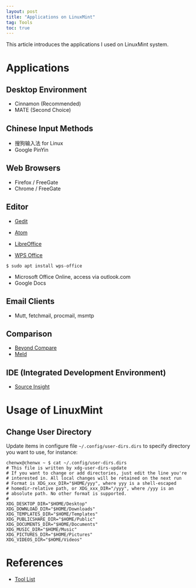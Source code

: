 ```yaml
---
layout: post
title: "Applications on LinuxMint"
tag: Tools
toc: true
---
```


This article introduces the applications I used on LinuxMint system.

<!--more-->

# Applications

## Desktop Environment

* Cinnamon (Recommended)
* MATE (Second Choice)

## Chinese Input Methods

* 搜狗输入法 for Linux
* Google PinYin

## Web Browsers

* Firefox / FreeGate
* Chrome / FreeGate

## Editor

* [Gedit](https://wiki.gnome.org/Apps/Gedit)
* [Atom](https://atom.io/)

* [LibreOffice](http://www.libreoffice.org/)
* [WPS Office](https://www.wps.com/linux)

```
$ sudo apt install wps-office
```

* Microsoft Office Online, access via outlook.com
* Google Docs

## Email Clients

* Mutt, fetchmail, procmail, msmtp

## Comparison

* [Beyond Compare](http://www.scootersoftware.com/)
* [Meld](http://meldmerge.org/)

## IDE (Integrated Development Environment)

* [Source Insight](http://www.sourceinsight.com/)

# Usage of LinuxMint

## Change User Directory

Update items in configure file ```~/.config/user-dirs.dirs``` to specify directory you want to use, for instance:

```
chenwx@chenwx ~ $ cat ~/.config/user-dirs.dirs
# This file is written by xdg-user-dirs-update
# If you want to change or add directories, just edit the line you're
# interested in. All local changes will be retained on the next run
# Format is XDG_xxx_DIR="$HOME/yyy", where yyy is a shell-escaped
# homedir-relative path, or XDG_xxx_DIR="/yyy", where /yyy is an
# absolute path. No other format is supported.
#
XDG_DESKTOP_DIR="$HOME/Desktop"
XDG_DOWNLOAD_DIR="$HOME/Downloads"
XDG_TEMPLATES_DIR="$HOME/Templates"
XDG_PUBLICSHARE_DIR="$HOME/Public"
XDG_DOCUMENTS_DIR="$HOME/Documents"
XDG_MUSIC_DIR="$HOME/Music"
XDG_PICTURES_DIR="$HOME/Pictures"
XDG_VIDEOS_DIR="$HOME/Videos"
```

# References

* <a href="{{ site.base-url }}/2016/06/05/tool-list.html">Tool List</a>
